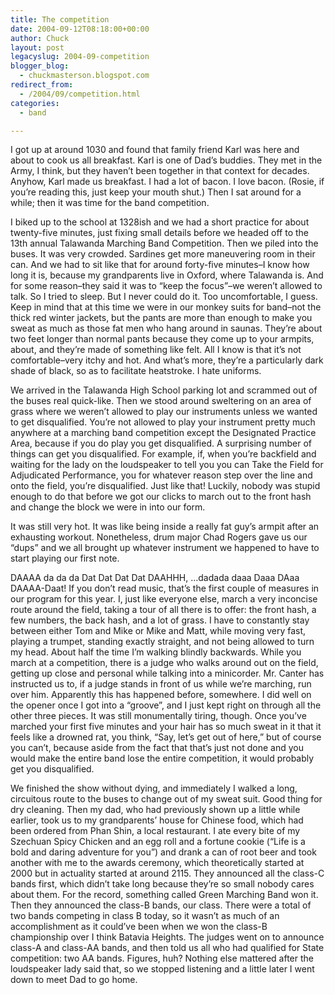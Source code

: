 ```yaml
---
title: The competition
date: 2004-09-12T08:18:00+00:00
author: Chuck
layout: post
legacyslug: 2004-09-competition
blogger_blog:
  - chuckmasterson.blogspot.com
redirect_from:
  - /2004/09/competition.html
categories:
  - band

---
```

I got up at around 1030 and found that family friend Karl was here and about to
cook us all breakfast. Karl is one of Dad’s buddies. They met in the Army, I
think, but they haven’t been together in that context for decades. Anyhow, Karl
made us breakfast. I had a lot of bacon. I love bacon. (Rosie, if you’re
reading this, just keep your mouth shut.) Then I sat around for a while; then
it was time for the band competition.

I biked up to the school at 1328ish and we had a short practice for about
twenty-five minutes, just fixing small details before we headed off to the 13th
annual Talawanda Marching Band Competition. Then we piled into the buses. It
was very crowded. Sardines get more maneuvering room in their can. And we had
to sit like that for around forty-five minutes–I know how long it is, because
my grandparents live in Oxford, where Talawanda is. And for some reason–they
said it was to “keep the focus”–we weren’t allowed to talk. So I tried to
sleep. But I never could do it. Too uncomfortable, I guess. Keep in mind that
at this time we were in our monkey suits for band–not the thick red winter
jackets, but the pants are more than enough to make you sweat as much as those
fat men who hang around in saunas. They’re about two feet longer than normal
pants because they come up to your armpits, about, and they’re made of
something like felt. All I know is that it’s not comfortable–very itchy and
hot. And what’s more, they’re a particularly dark shade of black, so as to
facilitate heatstroke. I hate uniforms.

We arrived in the Talawanda High School parking lot and scrammed out of the
buses real quick-like. Then we stood around sweltering on an area of grass
where we weren’t allowed to play our instruments unless we wanted to get
disqualified. You’re not allowed to play your instrument pretty much anywhere
at a marching band competition except the Designated Practice Area, because if
you do play you get disqualified. A surprising number of things can get you
disqualified. For example, if, when you’re backfield and waiting for the lady
on the loudspeaker to tell you you can Take the Field for Adjudicated
Performance, you for whatever reason step over the line and onto the field,
you’re disqualified. Just like that! Luckily, nobody was stupid enough to do
that before we got our clicks to march out to the front hash and change the
block we were in into our form. 

It was still very hot. It was like being inside a really fat guy’s armpit after
an exhausting workout. Nonetheless, drum major Chad Rogers gave us our “dups”
and we all brought up whatever instrument we happened to have to start playing
our first note. 

DAAAA da da da Dat Dat Dat Dat DAAHHH, …dadada daaa Daaa DAaa DAAAA-Daat! If
you don’t read music, that’s the first couple of measures in our program for
this year. I, just like everyone else, march a very inconcise route around the
field, taking a tour of all there is to offer: the front hash, a few numbers,
the back hash, and a lot of grass. I have to constantly stay between either Tom
and Mike or Mike and Matt, while moving very fast, playing a trumpet, standing
exactly straight, and not being allowed to turn my head. About half the time
I’m walking blindly backwards. While you march at a competition, there is a
judge who walks around out on the field, getting up close and personal while
talking into a minicorder. Mr. Canter has instructed us to, if a judge stands
in front of us while we’re marching, run over him. Apparently this has happened
before, somewhere. I did well on the opener once I got into a “groove”, and I
just kept right on through all the other three pieces. It was still
monumentally tiring, though. Once you’ve marched your first five minutes and
your hair has so much sweat in it that it feels like a drowned rat, you think,
“Say, let’s get out of here,” but of course you can’t, because aside from the
fact that that’s just not done and you would make the entire band lose the
entire competition, it would probably get you disqualified. 

We finished the show without dying, and immediately I walked a long, circuitous
route to the buses to change out of my sweat suit. Good thing for dry cleaning.
Then my dad, who had previously shown up a little while earlier, took us to my
grandparents’ house for Chinese food, which had been ordered from Phan Shin, a
local restaurant. I ate every bite of my Szechuan Spicy Chicken and an egg roll
and a fortune cookie (“Life is a bold and daring adventure for you”) and drank
a can of root beer and took another with me to the awards ceremony, which
theoretically started at 2000 but in actuality started at around 2115\. They
announced all the class-C bands first, which didn’t take long because they’re
so small nobody cares about them. For the record, something called Green
Marching Band won it. Then they announced the class-B bands, our class. There
were a total of two bands competing in class B today, so it wasn’t as much of
an accomplishment as it could’ve been when we won the class-B championship over
I think Batavia Heights. The judges went on to announce class-A and class-AA
bands, and then told us all who had qualified for State competition: two AA
bands. Figures, huh? Nothing else mattered after the loudspeaker lady said
that, so we stopped listening and a little later I went down to meet Dad to go
home.

